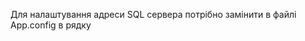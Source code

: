 Для налаштування адреси SQL сервера потрібно замінити в файлі App.config в рядку <add name="default" connectionString="адреса_бази_даних"/>
